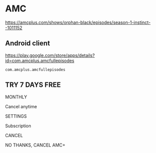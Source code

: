 # AMC

https://amcplus.com/shows/orphan-black/episodes/season-1-instinct--1011152

## Android client

https://play.google.com/store/apps/details?id=com.amcplus.amcfullepisodes

~~~
com.amcplus.amcfullepisodes
~~~

## TRY 7 DAYS FREE

MONTHLY

Cancel anytime

SETTINGS

Subscription

CANCEL

NO THANKS, CANCEL AMC+
